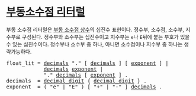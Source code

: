 # [부동소수점 리터럴](#floating-point-literals)

부동 소수점 리터럴은 [부동 소수점 상수](/Constants/)의 십진수 표현이다. 정수부, 소수점, 소수부, 지수부로 구성된다. 정수부와 소수부는 십진수이고 지수부는 `e`나 `E`뒤에 붙는 부호가 있을 수 있는 십진수이다. 정수부나 소수부 중 하나, 아니면 소수점이나 지수부 중 하나는 생략가능하다.

<pre>
<a id="float_lit">float_lit</a> = <a href="#decimals">decimals</a> "." [ <a href="#decimals">decimals</a> ] [ <a href="#exponent">exponent</a> ] |
            <a href="#decimals">decimals</a> <a href="#exponent">exponent</a> |
            "." <a href="#decimals">decimals</a> [ <a href="#exponent">exponent</a> ] .
<a id="decimals">decimals</a>  = <a href="/Source%20code%20representation/letters_and_digits.html#decimal_digit">decimal_digit</a> { <a href="/Source%20code%20representation/letters_and_digits.html#decimal_digit">decimal_digit</a> } .
<a id="exponent">exponent</a>  = ( "e" | "E" ) [ "+" | "-" ] <a href="#decimals">decimals</a> .
</pre>